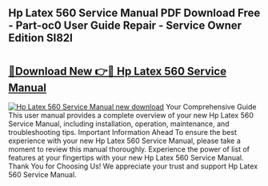 ## Hp Latex 560 Service Manual PDF Download Free - Part-oc0 User Guide Repair - Service Owner Edition SI82I

# <h2><a href="http://bc36839.oget.top/?id=Hp+Latex+560+Service+Manual">🔗Download New 👉🔴 Hp Latex 560 Service Manual</a></h2>

[![Hp Latex 560 Service Manual new download](https://i.imgur.com/5g1atiW.png)](http://bc36839.oget.top/?id=Hp+Latex+560+Service+Manual)
Your Comprehensive Guide This user manual provides a complete overview of your new Hp Latex 560 Service Manual, including installation, operation, maintenance, and troubleshooting tips. Important Information Ahead To ensure the best experience with your new Hp Latex 560 Service Manual, please take a moment to review this manual thoroughly. Experience the power of list of features at your fingertips with your new Hp Latex 560 Service Manual. Thank You for Choosing Us! We appreciate your trust and support Hp Latex 560 Service Manual.
